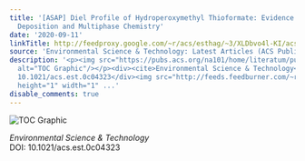 ```yaml
---
title: '[ASAP] Diel Profile of Hydroperoxymethyl Thioformate: Evidence for Surface
  Deposition and Multiphase Chemistry'
date: '2020-09-11'
linkTitle: http://feedproxy.google.com/~r/acs/esthag/~3/XLDbvo4l-KI/acs.est.0c04323
source: 'Environmental Science & Technology: Latest Articles (ACS Publications)'
description: '<p><img src="https://pubs.acs.org/na101/home/literatum/publisher/achs/journals/content/esthag/0/esthag.ahead-of-print/acs.est.0c04323/20200911/images/medium/es0c04323_0005.gif"
  alt="TOC Graphic"/></p><div><cite>Environmental Science & Technology</cite></div><div>DOI:
  10.1021/acs.est.0c04323</div><img src="http://feeds.feedburner.com/~r/acs/esthag/~4/XLDbvo4l-KI"
  height="1" width="1" ...'
disable_comments: true
---
```

<p><img src="https://pubs.acs.org/na101/home/literatum/publisher/achs/journals/content/esthag/0/esthag.ahead-of-print/acs.est.0c04323/20200911/images/medium/es0c04323_0005.gif" alt="TOC Graphic"/></p><div><cite>Environmental Science & Technology</cite></div><div>DOI: 10.1021/acs.est.0c04323</div><img src="http://feeds.feedburner.com/~r/acs/esthag/~4/XLDbvo4l-KI" height="1" width="1" ...